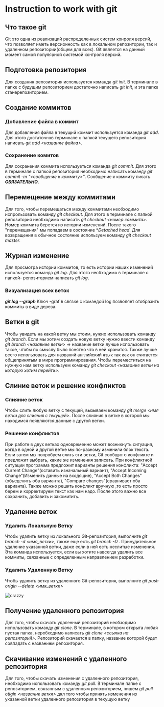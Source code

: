 # Instruction to work with git

## Что такое git   
  Git это одна из реализаций распределенных систем конроля версий, что позволяет иметь версионность как в локальном репозитории, так и удаленном репозитории(общем для всех). Git является на данный момент самой популярной системой контроля версий.

## Подготовка репозитория
Для создания репозитория используется команда *git init*. В терминале в папке с будущим репозиторием достаточно написать *git init*, и эта папка станерепозиторием.

## Создание коммитов

### Добавление файла в коммит
Для добавления файла в текущий коммит используется команда *git add*. Для этого достаточнов терминале с папкой текущего репозитория написать *git add <название файла>*.

### Сохранение комитов
Для сохранения коммита используеться команда *git commit*. Для этого в терминале с папкой репозитория необходимо написать команду *git commit -m "<сообщение к коммиту>"*. Сообщение к коммиту писать ***ОБЯЗАТЕЛЬНО***.

## Перемещение между коммитами
Для того, чтобы перемещаться между коммитами  необходимо испрользовать команду *git checkout*. Для этого в терминале с папкой репозитория необходимо написать *git checkout <номер коммита>*. Номер коммита берется из истории изменений. После такого "перемещения" мы попадаем в состояние **Detached head*. Для возвращения в обычное состояние используем команду *git checkout master*. 

## Журнал изменение
Для просмотра истории коммитов, то есть истории наших изменений используется команда *git log*. Для этого необходимо в терминале с папкой- репозиторием написать *git log*.

### Визуализация всех веток
***git log --graph***
Ключ -graf в связке с командой log позволяет отобразить коммиты в виде дерева.

## Ветки в git 
Чтобы увидеть на какой ветку мы стоим, нужно использовать команду *git branch*. Если мы хотим создать новую ветку нужно ввести команду *git branch <назавние ветки>* => название ветки лучше использовать такое, чтобы по смыслу было понятно что в ней хранится. Также лучше всего использовать для названий английский язык так как он считается общепринятым в мире программирования. Чтобы переместиться на нужную нам ветку используем команду *git checkout <название ветки на которую хотим перейти>*.

## Слиние веток и решение конфликтов

### Слияние веток
Чтобы слить любую ветку с текущей, вызываем команду *git merge <имя ветки для слияния с текущей>*. После слияния в ветке в которой мы находимся появляются данные с другой ветки.

### Решение конфликтов
При работе в двух ветках одновременно может возникнуть ситуация, когда в одной и другой
ветке мы по-разному изменили блок текста. Если затем мы попробуем слить эти ветки, Git
сообщит о конфликте и предложит выбрать, какие же изменения записать. При конфликтной ситуации программа предложит варианты решения конфликта: "Accept Current Change"(оставить изначальный вариант), "Accept Incoming Change"(Изменить данные на входящие), "Accept Both Changes"(обьеденить оба варианта), "Compare changes"(сравнивает оба варианта). Также можно решить конфликт вручную ,то есть просто берем и корректируем текст как нам надо. После этого важно все сохранить, добавить и закомитить.

## Удаление веток

### Удалить Локальную Ветку
Чтобы удалить ветку из локального Git-репозитория, выполните *git branch -d <имя_ветки>*, также еще есть *git branch -D <branch>*. Принудительное удаление указанной ветки, даже если в ней есть неслитые изменения. Эта команда используется, если вы хотите навсегда удалить все коммиты, связанные с определенным направлением разработки.

### Удалить Удаленную Ветку
Чтобы удалить ветку из удаленного Git-репозитория, выполните *git push origin --delete <имя_ветки>*

![crazzy](crazyprogramist.jpg)
  
## Получение удаленного репозитория
  Для того, чтобы скачать удаленный репозиторий необзодимо использовать команду *git clone*. В терминале, в котором открыта любая пустая папка, неробходимо написать *git clone <ссылка на репозиторий>*. Репозиторий скачается в папку, название которой будет совпадать с названием репозитория.
  
## Скачивание изменений с удаленного репозитория
  Для того, чтобы скачать изменения с удаленного репозитория, необходимо использовать команду *git pull*. В терминале папке с репозиторием, связанным с удаленным репозиторием, пишем *git pull otigin <название ветки>* дял того чтобы принять изменения из указанной ветки удаленного репозитория в текущую ветку
